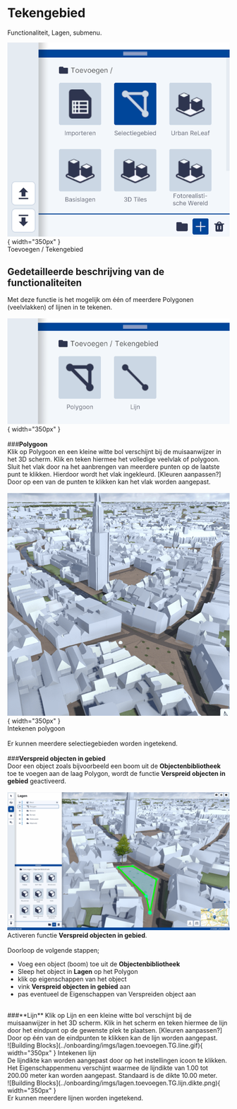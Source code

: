 # Tekengebied

Functionaliteit, Lagen, submenu.  
  
![Building Blocks](../onboarding/imgs/lagen.toevoegen.menu.tekengebied.png){ width="350px" }  
Toevoegen / Tekengebied

## Gedetailleerde beschrijving van de functionaliteiten

Met deze functie is het mogelijk om één of meerdere Polygonen (veelvlakken) of lijnen in te tekenen.
<br>  
![Building Blocks](../onboarding/imgs/lagen.toevoegen.tekengebied.png){ width="350px" }  
<br>
###**Polygoon**   
Klik op Polygoon en een kleine witte bol verschijnt bij de muisaanwijzer in het 3D scherm. Klik en teken hiermee het volledige veelvlak of polygoon. Sluit het vlak door na het aanbrengen van meerdere punten op de laatste punt te klikken. Hierdoor wordt het vlak ingekleurd. [Kleuren aanpassen?] Door op een van de punten te klikken kan het vlak worden aangepast.  
<br>
![Building Blocks](../onboarding/imgs/lagen.toevoegen.TG.poly.gif){ width="350px" }  
Intekenen polygoon  
<br>
Er kunnen meerdere selectiegebieden worden ingetekend.  
<br>
###**Verspreid objecten in gebied**   
Door een object zoals bijvoorbeeld een boom uit de **Objectenbibliotheek** toe te voegen aan de laag Polygon, wordt de functie **Verspreid objecten in gebied** geactiveerd.    
<br>
![Building Blocks](../onboarding/imgs/lagen.toevoegen.TG.verspreid.object.gif)  
Activeren functie **Verspreid objecten in gebied**.  
<br>
Doorloop de volgende stappen;  

- Voeg een object (boom) toe uit de **Objectenbibliotheek**  
- Sleep het object in **Lagen** op het Polygon  
- klik op eigenschappen van het object  
- vink **Verspreid objecten in gebied** aan  
- pas eventueel de Eigenschappen van Verspreiden object aan  
<br>
###**Lijn**  
Klik op Lijn en een kleine witte bol verschijnt bij de muisaanwijzer in het 3D scherm. Klik in het scherm en teken hiermee de lijn door het eindpunt op de gewenste plek te plaatsen. [Kleuren aanpassen?] Door op één van de eindpunten te klikken kan de lijn worden aangepast.  
<br>
![Building Blocks](../onboarding/imgs/lagen.toevoegen.TG.line.gif){ width="350px" }  
Intekenen lijn  
<br>
De lijndikte kan worden aangepast door op het instellingen icoon te klikken. Het Eigenschappenmenu verschijnt waarmee de lijndikte van 1.00 tot 200.00 meter kan worden aangepast. Standaard is de dikte 10.00 meter.  
<br>
![Building Blocks](../onboarding/imgs/lagen.toevoegen.TG.lijn.dikte.png){ width="350px" }  
<br>
Er kunnen meerdere lijnen worden ingetekend.  